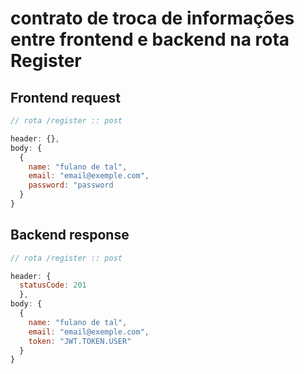 # contrato de troca de informações entre frontend e backend na rota Register

## Frontend request

```Javascript
// rota /register :: post

header: {},
body: {
  {
    name: "fulano de tal",
    email: "email@exemple.com",
    password: "password
  }
}
```

## Backend response

```Javascript
// rota /register :: post

header: {
  statusCode: 201
  },
body: {
  {
    name: "fulano de tal",
    email: "email@exemple.com",
    token: "JWT.TOKEN.USER"
  }
}
```
